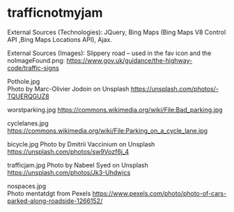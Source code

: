 # trafficnotmyjam
External Sources (Technologies):
JQuery,
Bing Maps (Bing Maps V8 Control API ,Bing Maps Locations API),
Ajax.

External Sources (Images):
Slippery road – used in the fav icon and the noImageFound.png: 
https://www.gov.uk/guidance/the-highway-code/traffic-signs 

Pothole.jpg  
Photo by Marc-Olivier Jodoin on Unsplash 
https://unsplash.com/photos/-TQUERQGUZ8 

worstparking.jpg 
https://commons.wikimedia.org/wiki/File:Bad_parking.jpg 

cyclelanes.jpg 
https://commons.wikimedia.org/wiki/File:Parking_on_a_cycle_lane.jpg 

bicycle.jpg 
Photo by Dmitrii Vaccinium on Unsplash 
https://unsplash.com/photos/sw9Vozf6j_4 

trafficjam.jpg 
Photo by Nabeel Syed on Unsplash 
https://unsplash.com/photos/Jk3-Uhdwjcs 

nospaces.jpg  
Photo mentatdgt from Pexels 
https://www.pexels.com/photo/photo-of-cars-parked-along-roadside-1266152/ 
